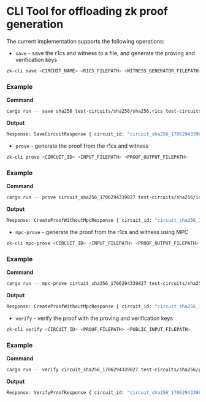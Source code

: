 # CLI Tool for offloading zk proof generation

The current implementation supports the following operations:

- `save` - save the r1cs and witness to a file, and generate the proving and verification keys

```bash
zk-cli save <CIRCUIT_NAME> <R1CS_FILEPATH> <WITNESS_GENERATOR_FILEPATH>
```

### Example

**Command**

```bash
cargo run -- save sha256 test-circuits/sha256/sha256.r1cs test-circuits/sha256/sha256_js/sha256.wasm
```

**Output**

```bash
Response: SaveCircuitResponse { circuit_id: "circuit_sha256_1706294339827", circuit_name: "sha256", time_taken: 5465 }
```

- `prove` - generate the proof from the r1cs and witness

```bash
zk-cli prove <CIRCUIT_ID> <INPUT_FILEPATH> <PROOF_OUTPUT_FILEPATH>
```

### Example

**Command**

```bash
cargo run -- prove circuit_sha256_1706294339827 test-circuits/sha256/input.json test-circuits/sha256/proof.bin
```

**Output**

```bash
Response: CreateProofWithoutMpcResponse { circuit_id: "circuit_sha256_1706294339827", proof: Proof { a: (498071793091850774982818679555333756485311255358673548654120302530182399203, 1136016735329476510342430929598492059239405464600443570644253133992037045925), b: (QuadExtField(16201123471192943709002890652913953088196139179085638192299840215083499178123 + 7661856193817045474354410892358379917961382296969612969639627312326949738602 * u), QuadExtField(11727749940968147879747689210926573677381488818108937744933493916060120042583 + 1237642009120804369693292964353255765787557573751682535832640917644454968770 * u)), c: (18274303148200133484272714140145921103951951813345346474210484469581124415646, 12281507147031334740655978114789430714829141085611826307644111015459076474228) }, time_taken: 17901 }
```

- `mpc-prove` - generate the proof from the r1cs and witness using MPC

```bash
zk-cli mpc-prove <CIRCUIT_ID> <INPUT_FILEPATH> <PROOF_OUTPUT_FILEPATH>
```

### Example

**Command**

```bash
cargo run -- mpc-prove circuit_sha256_1706294339827 test-circuits/sha256/input.json test-circuits/sha256/proof.bin
```

**Output**

```bash
Response: CreateProofWithoutMpcResponse { circuit_id: "circuit_sha256_1706294339827", proof: Proof { a: (498071793091850774982818679555333756485311255358673548654120302530182399203, 1136016735329476510342430929598492059239405464600443570644253133992037045925), b: (QuadExtField(16201123471192943709002890652913953088196139179085638192299840215083499178123 + 7661856193817045474354410892358379917961382296969612969639627312326949738602 * u), QuadExtField(11727749940968147879747689210926573677381488818108937744933493916060120042583 + 1237642009120804369693292964353255765787557573751682535832640917644454968770 * u)), c: (18274303148200133484272714140145921103951951813345346474210484469581124415646, 12281507147031334740655978114789430714829141085611826307644111015459076474228) }, time_taken: 17901 }
```

- `verify` - verify the proof with the proving and verification keys

```bash
zk-cli verify <CIRCUIT_ID> <PROOF_FILEPATH> <PUBLIC_INPUT_FILEPATH>
```

### Example

**Command**

```bash
cargo run -- verify circuit_sha256_1706294339827 test-circuits/sha256/proof.bin test-circuits/sha256/public.json
```

**Output**

```bash
Response: VerifyProofResponse { circuit_id: "circuit_sha256_1706294339827", public_inputs: Some(["72587776472194017031617589674261467945970986113287823188107011979"]), verifier_key: None, proof: Some(Proof { a: (498071793091850774982818679555333756485311255358673548654120302530182399203, 1136016735329476510342430929598492059239405464600443570644253133992037045925), b: (QuadExtField(16201123471192943709002890652913953088196139179085638192299840215083499178123 + 7661856193817045474354410892358379917961382296969612969639627312326949738602 * u), QuadExtField(11727749940968147879747689210926573677381488818108937744933493916060120042583 + 1237642009120804369693292964353255765787557573751682535832640917644454968770 * u)), c: (18296404575724821858336072059485956779860719965913072410314979178700813490716, 17324311802124735498069101796568711680471649265468908505919699644485724510689) }), is_valid: true, time_taken: 73, remarks: Some("Verification completed") }
```
